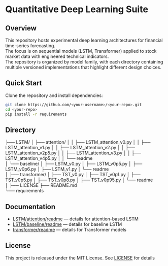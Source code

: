 # Quantitative Deep Learning Suite

## Overview
This repository hosts experimental deep learning architectures for financial time-series forecasting.  
The focus is on sequential models (LSTM, Transformer) applied to stock market data with engineered technical indicators.  
The repository is organized by model family, with each directory containing multiple versioned implementations that highlight different design choices.

## Quick Start
Clone the repository and install dependencies:
```bash
git clone https://github.com/<your-username>/<your-repo>.git
cd <your-repo>
pip install -r requirements
```
## Directory 
├── LSTM/
│   ├── attention/
│   │   ├── LSTM_attention_v0.py
│   │   ├── LSTM_attention_v1.py
│   │   ├── LSTM_attention_v2.py
│   │   ├── LSTM_attention_v2p5.py
│   │   ├── LSTM_attention_v3.py
│   │   ├── LSTM_attention_v4p5.py
│   │   └── readme                
│   └── baseline/
│       ├── LSTM_v0.py
│       ├── LSTM_v0p5.py
│       ├── LSTM_v0p6.py
│       ├── LSTM_v1.py
│       └── readme               
│
├── transformer/
│   ├── TST_v0.py
│   ├── TST_v0p1.py
│   ├── TST_v0p5.py
│   ├── TST_v0p8.py
│   ├── TST_v0p95.py
│   └── readme                   
│
├── LICENSE
├── README.md                     
└── requirements

## Documentation
- [LSTM/attention/readme](./LSTM/attention/readme) — details for attention-based LSTM  
- [LSTM/baseline/readme](./LSTM/baseline/readme) — details for baseline LSTM  
- [transformer/readme](./transformer/readme) — details for Transformer models           

## License
This project is released under the MIT License. See [LICENSE](./LICENSE) for details
